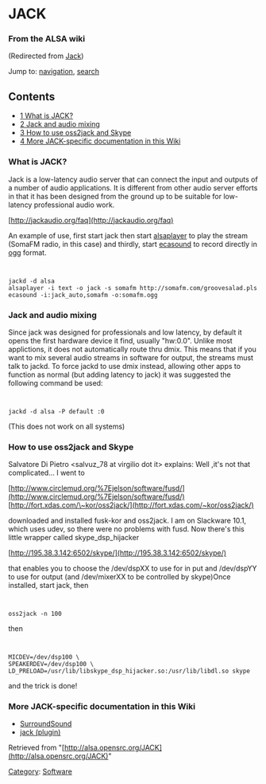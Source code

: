 JACK
====

### From the ALSA wiki

(Redirected from [Jack](?title=Jack&redirect=no "Jack"))

Jump to: [navigation](#mw-head), [search](#p-search)

Contents
--------

-   [1 What is JACK?](#What_is_JACK.3F)
-   [2 Jack and audio mixing](#Jack_and_audio_mixing)
-   [3 How to use oss2jack and Skype](#How_to_use_oss2jack_and_Skype)
-   [4 More JACK-specific documentation in this
    Wiki](#More_JACK-specific_documentation_in_this_Wiki)

### What is JACK?

Jack is a low-latency audio server that can connect the input and
outputs of a number of audio applications. It is different from other
audio server efforts in that it has been designed from the ground up to
be suitable for low-latency professional audio work.

[http://jackaudio.org/faq](http://jackaudio.org/faq)

An example of use, first start jack then start
[alsaplayer](/Alsaplayer "Alsaplayer") to play the stream (SomaFM radio,
in this case) and thirdly, start [ecasound](/Ecasound "Ecasound") to
record directly in [ogg](/Ogg "Ogg") format.

` `

    jackd -d alsa
    alsaplayer -i text -o jack -s somafm http://somafm.com/groovesalad.pls
    ecasound -i:jack_auto,somafm -o:somafm.ogg

### Jack and audio mixing

Since jack was designed for professionals and low latency, by default it
opens the first hardware device it find, usually "hw:0.0". Unlike most
applictions, it does not automatically route thru dmix. This means that
if you want to mix several audio streams in software for output, the
streams must talk to jackd. To force jackd to use dmix instead, allowing
other apps to function as normal (but adding latency to jack) it was
suggested the following command be used:

` `

    jackd -d alsa -P default :0

(This does not work on all systems)

### How to use oss2jack and Skype

Salvatore Di Pietro \<salvuz\_78 at virgilio dot it\> explains: Well
,it's not that complicated... I went to

[http://www.circlemud.org/%7Ejelson/software/fusd/](http://www.circlemud.org/%7Ejelson/software/fusd/)
[http://fort.xdas.com/\~kor/oss2jack/](http://fort.xdas.com/~kor/oss2jack/)

downloaded and installed fusk-kor and oss2jack. I am on Slackware 10.1,
which uses udev, so there were no problems with fusd. Now there's this
little wrapper called skype\_dsp\_hijacker

[http://195.38.3.142:6502/skype/](http://195.38.3.142:6502/skype/)

that enables you to choose the /dev/dspXX to use for in put and
/dev/dspYY to use for output (and /dev/mixerXX to be controlled by
skype)Once installed, start jack, then

` `

    oss2jack -n 100

then

` `

    MICDEV=/dev/dsp100 \
    SPEAKERDEV=/dev/dsp100 \
    LD_PRELOAD=/usr/lib/libskype_dsp_hijacker.so:/usr/lib/libdl.so skype

and the trick is done!

### More JACK-specific documentation in this Wiki

-   [SurroundSound](/SurroundSound "SurroundSound")
-   [jack (plugin)](/Jack_(plugin) "Jack (plugin)")

Retrieved from
"[http://alsa.opensrc.org/JACK](http://alsa.opensrc.org/JACK)"

[Category](/Special:Categories "Special:Categories"):
[Software](/Category:Software "Category:Software")


